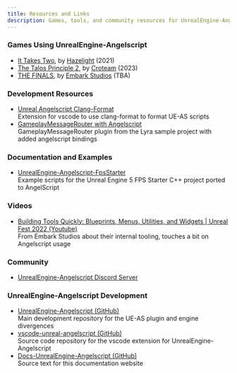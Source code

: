 ```yaml
---
title: Resources and Links
description: Games, tools, and community resources for UnrealEngine-Angelscript
---
```


### Games Using UnrealEngine-Angelscript

- [It Takes Two](https://www.ea.com/games/it-takes-two), by [Hazelight](https://hazelight.se) (2021)
- [The Talos Principle 2](https://www.thetalosprinciple.com/), by [Croteam](http://www.croteam.com/) (2023)
- [THE FINALS](https://www.reachthefinals.com/), by [Embark Studios](https://www.embark-studios.com/) (TBA)

### Development Resources

- [Unreal Angelscript Clang-Format](https://marketplace.visualstudio.com/items?itemName=Hazelight.unreal-angelscript-clang-format)  
  Extension for vscode to use clang-format to format UE-AS scripts
- [GameplayMessageRouter with Angelscript](https://github.com/IncantaUnreal/GameplayMessageRouter)  
  GameplayMessageRouter plugin from the Lyra sample project with added angelscript bindings

### Documentation and Examples

- [UnrealEngine-Angelscript-FpsStarter](https://github.com/zuru33/UnrealEngine-Angelscript-FpsStarter)  
  Example scripts for the Unreal Engine 5 FPS Starter C++ project ported to AngelScript

### Videos

- [Building Tools Quickly: Blueprints, Menus, Utilities, and Widgets | Unreal Fest 2022 (Youtube)](https://www.youtube.com/watch?v=wJqOn88cU7o)  
  From Embark Studios about their internal tooling, touches a bit on Angelscript usage

### Community

- [UnrealEngine-Angelscript Discord Server](https://discord.gg/39wmC2e)

### UnrealEngine-Angelscript Development

- [UnrealEngine-Angelscript (GitHub)](https://github.com/Hazelight/UnrealEngine-Angelscript/tree/angelscript-master)  
  Main development repository for the UE-AS plugin and engine divergences
- [vscode-unreal-angelscript (GitHub)](https://github.com/Hazelight/vscode-unreal-angelscript)  
  Source code repository for the vscode extension for UnrealEngine-Angelscript
- [Docs-UnrealEngine-Angelscript (GitHub)](https://github.com/Hazelight/Docs-UnrealEngine-Angelscript)  
  Source text for this documentation website
